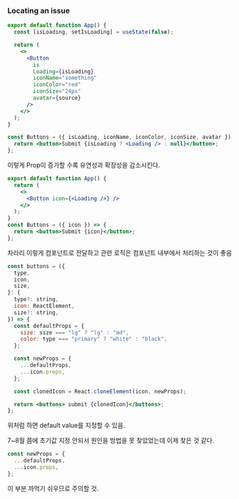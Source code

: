 ### Locating an issue

```jsx
export default function App() {
  const [isLoading, setIsLoading] = useState(false);

  return (
    <>
      <Button
        is
        Loading={isLoading}
        iconName="something"
        iconColor="red"
        iconSize="24px"
        avatar={source}
      />
    </>
  );
}

const Buttons = ({ isLoading, iconName, iconColor, iconSize, avatar }) => {
  return <button>Submit {isLoading ? <Loading /> : null}</button>;
};
```

이렇게 Prop이 증가할 수록 유연성과 확장성을 감소시킨다.

```jsx
export default function App() {
  return (
    <>
      <Button icon={<Loading />} />
    </>
  );
}
const Buttons = ({ icon }) => {
  return <button>Submit {icon}</button>;
};
```

차라리 이렇게 컴포넌트로 전달하고 관련 로직은 컴포넌트 내부에서 처리하는 것이 좋음

```jsx
const buttons = ({
  type,
  icon,
  size,
}: {
  type?: string,
  icon: ReactElement,
  size?: string,
}) => {
  const defaultProps = {
    size: size === "lg" ? "lg" : "md",
    color: type === "primary" ? "white" : "black",
  };

  const newProps = {
    ...defaultProps,
    ...icon.props,
  };

  const clonedIcon = React.cloneElement(icon, newProps);

  return <buttons> submit {clonedIcon}</buttons>;
};
```

위처럼 하면 default value를 지정할 수 있음.

7~8월 쯤에 초기값 지정 안되서 원인을 방법을 못 찾았었는데 이제 찾은 것 같다.

```jsx
const newProps = {
  ...defaultProps,
  ...icon.props,
};
```

이 부분 까먹기 쉬우므로 주의할 것.
